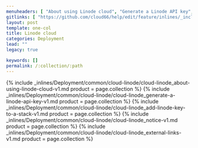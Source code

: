 ```yaml
---
menuheaders: [ "About using Linode cloud", "Generate a Linode API key", "Add Linode key to a stack", "Notice", "External links" ]
gitlinks: [ "https://github.com/cloud66/help/edit/feature/inlines/_includes/_inlines/Deployment/common/cloud-linode/cloud-linode_contents-v1.md", "https://github.com/cloud66/help/edit/feature/inlines/_includes/_inlines/Deployment/common/cloud-linode/cloud-linode_about-using-linode-cloud-v1.md", "https://github.com/cloud66/help/edit/feature/inlines/_includes/_inlines/Deployment/common/cloud-linode/cloud-linode_generate-a-linode-api-key-v1.md", "https://github.com/cloud66/help/edit/feature/inlines/_includes/_inlines/Deployment/common/cloud-linode/cloud-linode_add-linode-key-to-a-stack-v1.md", "https://github.com/cloud66/help/edit/feature/inlines/_includes/_inlines/Deployment/common/cloud-linode/cloud-linode_notice-v1.md", "https://github.com/cloud66/help/edit/feature/inlines/_includes/_inlines/Deployment/common/cloud-linode/cloud-linode_external-links-v1.md" ]
layout: post
template: one-col
title: Linode cloud
categories: Deployment
lead: ""
legacy: true

keywords: []
permalink: /:collection/:path
---
```






<a href="#about-using-linode-cloud"></a>{% include _inlines/Deployment/common/cloud-linode/cloud-linode_about-using-linode-cloud-v1.md  product = page.collection %}
<a href="#generate-a-linode-api-key"></a>{% include _inlines/Deployment/common/cloud-linode/cloud-linode_generate-a-linode-api-key-v1.md  product = page.collection %}
<a href="#add-linode-key-to-a-stack"></a>{% include _inlines/Deployment/common/cloud-linode/cloud-linode_add-linode-key-to-a-stack-v1.md  product = page.collection %}
<a href="#notice"></a>{% include _inlines/Deployment/common/cloud-linode/cloud-linode_notice-v1.md  product = page.collection %}
<a href="#external-links"></a>{% include _inlines/Deployment/common/cloud-linode/cloud-linode_external-links-v1.md  product = page.collection %}